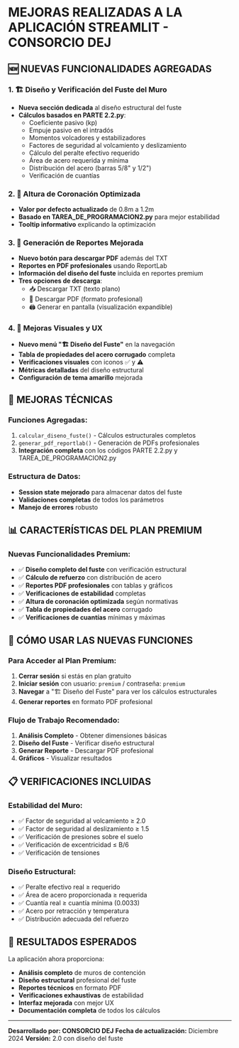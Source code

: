 # MEJORAS REALIZADAS A LA APLICACIÓN STREAMLIT - CONSORCIO DEJ

## 🆕 NUEVAS FUNCIONALIDADES AGREGADAS

### 1. 🏗️ Diseño y Verificación del Fuste del Muro
- **Nueva sección dedicada** al diseño estructural del fuste
- **Cálculos basados en PARTE 2.2.py**:
  - Coeficiente pasivo (kp)
  - Empuje pasivo en el intradós
  - Momentos volcadores y estabilizadores
  - Factores de seguridad al volcamiento y deslizamiento
  - Cálculo del peralte efectivo requerido
  - Área de acero requerida y mínima
  - Distribución del acero (barras 5/8" y 1/2")
  - Verificación de cuantías

### 2. 📏 Altura de Coronación Optimizada
- **Valor por defecto actualizado** de 0.8m a 1.2m
- **Basado en TAREA_DE_PROGRAMACION2.py** para mejor estabilidad
- **Tooltip informativo** explicando la optimización

### 3. 📄 Generación de Reportes Mejorada
- **Nuevo botón para descargar PDF** además del TXT
- **Reportes en PDF profesionales** usando ReportLab
- **Información del diseño del fuste** incluida en reportes premium
- **Tres opciones de descarga**:
  - 📥 Descargar TXT (texto plano)
  - 📄 Descargar PDF (formato profesional)
  - 🖨️ Generar en pantalla (visualización expandible)

### 4. 🎨 Mejoras Visuales y UX
- **Nuevo menú "🏗️ Diseño del Fuste"** en la navegación
- **Tabla de propiedades del acero corrugado** completa
- **Verificaciones visuales** con iconos ✅ y ⚠️
- **Métricas detalladas** del diseño estructural
- **Configuración de tema amarillo** mejorada

## 🔧 MEJORAS TÉCNICAS

### Funciones Agregadas:
1. `calcular_diseno_fuste()` - Cálculos estructurales completos
2. `generar_pdf_reportlab()` - Generación de PDFs profesionales
3. **Integración completa** con los códigos PARTE 2.2.py y TAREA_DE_PROGRAMACION2.py

### Estructura de Datos:
- **Session state mejorado** para almacenar datos del fuste
- **Validaciones completas** de todos los parámetros
- **Manejo de errores** robusto

## 📊 CARACTERÍSTICAS DEL PLAN PREMIUM

### Nuevas Funcionalidades Premium:
- ✅ **Diseño completo del fuste** con verificación estructural
- ✅ **Cálculo de refuerzo** con distribución de acero
- ✅ **Reportes PDF profesionales** con tablas y gráficos
- ✅ **Verificaciones de estabilidad** completas
- ✅ **Altura de coronación optimizada** según normativas
- ✅ **Tabla de propiedades del acero** corrugado
- ✅ **Verificaciones de cuantías** mínimas y máximas

## 🚀 CÓMO USAR LAS NUEVAS FUNCIONES

### Para Acceder al Plan Premium:
1. **Cerrar sesión** si estás en plan gratuito
2. **Iniciar sesión** con usuario: `premium` / contraseña: `premium`
3. **Navegar** a "🏗️ Diseño del Fuste" para ver los cálculos estructurales
4. **Generar reportes** en formato PDF profesional

### Flujo de Trabajo Recomendado:
1. **Análisis Completo** - Obtener dimensiones básicas
2. **Diseño del Fuste** - Verificar diseño estructural
3. **Generar Reporte** - Descargar PDF profesional
4. **Gráficos** - Visualizar resultados

## 📋 VERIFICACIONES INCLUIDAS

### Estabilidad del Muro:
- ✅ Factor de seguridad al volcamiento ≥ 2.0
- ✅ Factor de seguridad al deslizamiento ≥ 1.5
- ✅ Verificación de presiones sobre el suelo
- ✅ Verificación de excentricidad ≤ B/6
- ✅ Verificación de tensiones

### Diseño Estructural:
- ✅ Peralte efectivo real ≥ requerido
- ✅ Área de acero proporcionada ≥ requerida
- ✅ Cuantía real ≥ cuantía mínima (0.0033)
- ✅ Acero por retracción y temperatura
- ✅ Distribución adecuada del refuerzo

## 🎯 RESULTADOS ESPERADOS

La aplicación ahora proporciona:
- **Análisis completo** de muros de contención
- **Diseño estructural** profesional del fuste
- **Reportes técnicos** en formato PDF
- **Verificaciones exhaustivas** de estabilidad
- **Interfaz mejorada** con mejor UX
- **Documentación completa** de todos los cálculos

---
**Desarrollado por: CONSORCIO DEJ**
**Fecha de actualización:** Diciembre 2024
**Versión:** 2.0 con diseño del fuste 